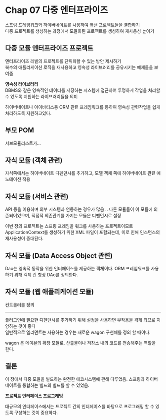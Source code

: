 # Chap 07 다중 엔터프라이즈 

스프링 프레임워크와 하이버네이트를 사용하여 앞선 프로젝트들을 결합하기   
다중 프로젝트를 생성하는 과정에서 모듈화된 프로젝트를 생성하여 재사용성 높이기 


## 다중 모듈 엔터프라이즈 프로젝트

엔터프라이즈 레벨의 프로젝트를 단위화할 수 있는 방안 제시하기   
복수의 애플리케이션 로직을 재사용하고 영속성 라이브러리를 공유시키는 예제들을 보여줌 

**영속성 라이브러리**  
DBMS와 같은 영속적인 데이터를 저장하는 시스템에 접근하여 투명하게 작업을 처리할 수 있도록 지원하는 라이브러리들을 의미

하이버네이트나 아이바티스등 ORM 관련 프레임워크를 통하여 영속성 관련작업을 쉽게 처리하도록 지원하고있다.


## 부모 POM
 서브모듈리스트가...

## 자식 모듈 (객체 관련)
자식쪽에서는 하이버네이트 디펜던시를 추가하고, 모델 객체 쪽에 하이버네이트 관련 애노테이션 적용

## 자식 모듈 (서비스 관련)
API 등을 이용하며 외부 시스템과 연동하는 경우가 많음 .. 다른 모듈들이 이 모듈에 의존되어있으며, 직접적 의존관계를 가지는 모듈은 디펜던시로 설정


이번 장의 프로젝트는 스프링 프레임을 워크를 사용하는 프로젝트이므로 ApplicationContext를 생성하기 위한 XML 파일이 포함되는데, 이로 인해 인스턴스의 재사용성이 증대된다.


## 자식 모듈 (Data Access Object 관련) 
Dao는 영속적 동작을 위한 인터페이스를 제공하는 객체이다. ORM 프레임워크를 사용하기 위해 객체 간 항상 DAo를 정의한다. 

## 자식 모듈 (웹 애플리케이션 모듈)
컨트롤러를 정의

---

플러그인에 필요한 디펜던시를 추가하기 위해 <extentions> 설정을 사용하면 부작용을 겪게 되므로 지양하는 것이 좋다  
일반적으로  <extentions> 엘리먼트는 사용하는 경우는 새로운 wagon 구현체를 정의 할 때이다.   

wagon 은 메이븐의 확장 모듈로, 산출물이나 저장소 내의 코드를 전송해주는 역할을 한다.





## 결론 
이 장에서  다중 모듈을 빌드하는 완전한 에코시스템에 관해 다루었음. 스프링과 하이버네이트를 통합하는 빌드의 빌드를 할 수 있었음.

 
**프로젝트 인터페이스 프로그래밍**

대규모의 인터페이스에서는 프로젝트 간의 인터페이스를 바탕으로 프로그래밍 할 수 있도록 구성하는 것이 중요하다.
